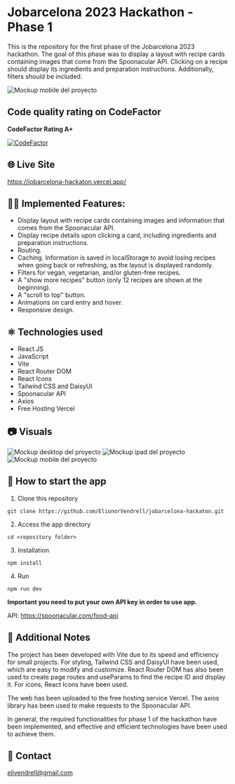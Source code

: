 # Jobarcelona 2023 Hackathon - Phase 1

This is the repository for the first phase of the Jobarcelona 2023 hackathon. The goal of this phase was to display a layout with recipe cards containing images that come from the Spoonacular API. Clicking on a recipe should display its ingredients and preparation instructions. Additionally, filters should be included.

![Mockup mobile del proyecto](/src/assets/1.png)

## Code quality rating on CodeFactor
**CodeFactor Rating A+**

[![CodeFactor](https://www.codefactor.io/repository/github/elionorvendrell/jobarcelona-hackaton/badge)](https://www.codefactor.io/repository/github/elionorvendrell/jobarcelona-hackaton)

## 🌐 Live Site

https://jobarcelona-hackaton.vercel.app/

## 👩‍💻 Implemented Features:

- Display layout with recipe cards containing images and information that comes from the Spoonacular API.
- Display recipe details upon clicking a card, including ingredients and preparation instructions.
- Routing.
- Caching. Information is saved in localStorage to avoid losing recipes when going back or refreshing, as the layout is displayed randomly.
- Filters for vegan, vegetarian, and/or gluten-free recipes.
- A "show more recipes" button (only 12 recipes are shown at the beginning).
- A "scroll to top" button.
- Animations on card entry and hover.
- Responsive design.

## ⚛️ Technologies used

- React JS
- JavaScript
- Vite
- React Router DOM
- React Icons
- Tailwind CSS and DaisyUI
- Spoonacular API
- Axios
- Free Hosting Vercel

## 📷 Visuals

![Mockup desktop del proyecto](/src/assets/4.png)
![Mockup ipad del proyecto](/src/assets/3.png)
![Mockup mobile del proyecto](/src/assets/5.png)

## 🏁 How to start the app

1. Clone this repository

`git clone https://github.com/ElionorVendrell/jobarcelona-hackaton.git `

2. Access the app directory

`cd <repository folder>`

3. Installation

`npm install`

4. Run

`npm run dev`

**Important you need to put your own API key in order to use app.**


API: https://spoonacular.com/food-api

## 📝 Additional Notes

The project has been developed with Vite due to its speed and efficiency for small projects. For styling, Tailwind CSS and DaisyUI have been used, which are easy to modify and customize. React Router DOM has also been used to create page routes and useParams to find the recipe ID and display it. For icons, React Icons have been used.

The web has been uploaded to the free hosting service Vercel. The axios library has been used to make requests to the Spoonacular API.

In general, the required functionalities for phase 1 of the hackathon have been implemented, and effective and efficient technologies have been used to achieve them.

## 📩 Contact

elivendrell@gmail.com

